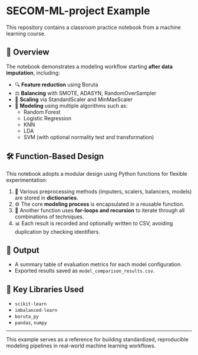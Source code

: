 # SECOM-ML-project Example

This repository contains a classroom practice notebook from a machine learning course.

## 📘 Overview

The notebook demonstrates a modeling workflow starting **after data imputation**, including:

- 🔍 **Feature reduction** using Boruta
- ⚖️ **Balancing** with SMOTE, ADASYN, RandomOverSampler
- 📏 **Scaling** via StandardScaler and MinMaxScaler
- 🤖 **Modeling** using multiple algorithms such as:
  - Random Forest
  - Logistic Regression
  - KNN
  - LDA
  - SVM (with optional normality test and transformation)

## 🛠 Function-Based Design

This notebook adopts a modular design using Python functions for flexible experimentation:

1. 🔧 Various preprocessing methods (imputers, scalers, balancers, models) are stored in **dictionaries**.
2. ⚙️ The core **modeling process** is encapsulated in a reusable function.
3. 🔁 Another function uses **for-loops and recursion** to iterate through all combinations of techniques.
4. 📊 Each result is recorded and optionally written to CSV, avoiding duplication by checking identifiers.

## 📄 Output

- A summary table of evaluation metrics for each model configuration.
- Exported results saved as `model_comparison_results.csv`.

## 🧪 Key Libraries Used

- `scikit-learn`
- `imbalanced-learn`
- `boruta_py`
- `pandas`, `numpy`

---

This example serves as a reference for building standardized, reproducible modeling pipelines in real-world machine learning workflows.
